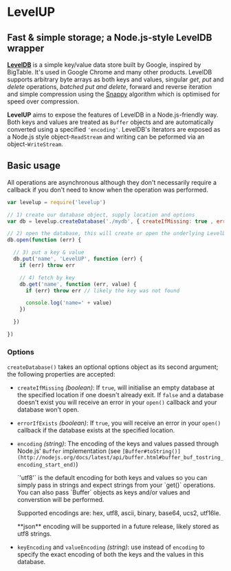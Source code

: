 LevelUP
=======

Fast & simple storage; a Node.js-style LevelDB wrapper
------------------------------------------------------

**[LevelDB](http://code.google.com/p/leveldb/)** is a simple key/value data store built by Google, inspired by BigTable. It's used in Google Chrome and many other products. LevelDB supports arbitrary byte arrays as both keys and values, singular *get*, *put* and *delete* operations, *batched put and delete*, forward and reverse iteration and simple compression using the [Snappy](http://code.google.com/p/snappy/) algorithm which is optimised for speed over compression.


**LevelUP** aims to expose the features of LevelDB in a Node.js-friendly way. Both keys and values are treated as `Buffer` objects and are automatically converted using a specified `'encoding'`. LevelDB's iterators are exposed as a Node.js style object-`ReadStream` and writing can be peformed via an object-`WriteStream`.

Basic usage
-----------

All operations are asynchronous although they don't necessarily require a callback if you don't need to know when the operation was performed.

```js
var levelup = require('levelup')

// 1) create our database object, supply location and options
var db = levelup.createDatabase('./mydb', { createIfMissing: true , errorIfExists: false })

// 2) open the database, this will create or open the underlying LevelDB store
db.open(function (err) {

  // 3) put a key & value
  db.put('name', 'LevelUP', function (err) {
    if (err) throw err

    // 4) fetch by key
    db.get('name', function (err, value) {
      if (err) throw err // likely the key was not found

      console.log('name=' + value)
    })

  })

})

```

### Options

`createDatabase()` takes an optional options object as its second argument; the following properties are accepted:

* `createIfMissing` *(boolean)*: If `true`, will initialise an empty database at the specified location if one doesn't already exit. If `false` and a database doesn't exist you will receive an error in your `open()` callback and your database won't open.

* `errorIfExists` *(boolean)*: If `true`, you will receive an error in your `open()` callback if the database exists at the specified location.

* `encoding` *(string)*: The encoding of the keys and values passed through Node.js' `Buffer` implementation (see `[Buffer#toString()](http://nodejs.org/docs/latest/api/buffer.html#buffer_buf_tostring_encoding_start_end)`)
  <p>`'utf8'` is the default encoding for both keys and values so you can simply pass in strings and expect strings from your `get()` operations. You can also pass `Buffer` objects as keys and/or values and converstion will be performed.</p>
  <p>Supported encodings are: hex, utf8, ascii, binary, base64, ucs2, utf16le.</p>
  <p>**json** encoding will be supported in a future release, likely stored as utf8 strings.</p>

* `keyEncoding` and `valueEncoding` *(string)*: use instead of `encoding` to specify the exact encoding of both the keys and the values in this database.

